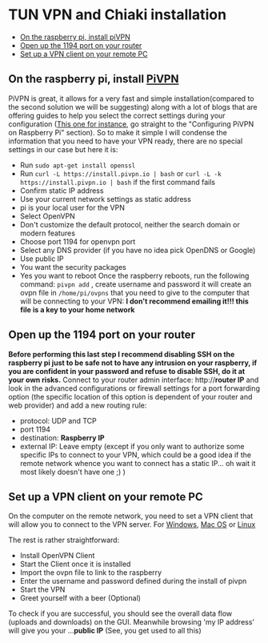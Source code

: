 # TUN VPN and Chiaki installation

  * [On the raspberry pi, install piVPN](#on-the-raspberry-pi-install-pivpn)
  * [Open up the 1194 port on your router](#open-up-the-1194-port-on-your-router)
  * [Set up a VPN client on your remote PC](#set-up-a-vpn-client-on-your-remote-pc)

## On the raspberry pi, install [PiVPN](https://www.pivpn.io/)
PiVPN is great, it allows for a very fast and simple installation(compared to the second solution we will be suggesting) along with a lot of blogs that are offering guides to help you select the correct settings during your configuration ([This one for instance](https://www.seeedstudio.com/blog/2020/07/02/set-up-a-raspberry-pi-vpn-server-using-pivpn-and-browse-securely-on-public-networks-m/), go straight to the "Configuring PiVPN on Raspberry Pi" section). So to make it simple I will condense the information that you need to have your VPN ready, there are no special settings in our case but here it is:
* Run `sudo apt-get install openssl`
* Run `curl -L https://install.pivpn.io | bash` or `curl -L -k https://install.pivpn.io | bash` if the first command fails
* Confirm static IP address
* Use your current network settings as static address
* pi is your local user for the VPN
* Select OpenVPN
* Don't customize the default protocol, neither the search domain or modern features
* Choose port 1194 for openvpn port
* Select any DNS provider (if you have no idea pick OpenDNS or Google)
* Use public IP
* You want the security packages
* Yes you want to reboot
Once the raspberry reboots, run the following command: `pivpn add` , create username and password it will create an ovpn file in `/home/pi/ovpns` that you need to give to the computer that will be connecting to your VPN: **I don't recommend emailing it!!! this file is a key to your home network**

## Open up the 1194 port on your router

**Before performing this last step I recommend disabling SSH on the raspberry pi just to be safe not to have any intrusion on your raspberry, if you are confident in your password and refuse to disable SSH, do it at your own risks.**
Connect to your router admin interface: http://**router IP** and look in the advanced configurations or firewall settings for a port forwarding option (the specific location of this option is dependent of your router and web provider) and add a new routing rule:
* protocol: UDP and TCP
* port 1194
* destination: **Raspberry IP**
* external IP: Leave empty (except if you only want to authorize some specific IPs to connect to your VPN, which could be a good idea if the remote network whence you want to connect has a static IP... oh wait it most likely doesn't have one ;) )

## Set up a VPN client on your remote PC
On the computer on the remote network, you need to set a VPN client that will allow you to connect to the VPN server.
For [Windows](https://openvpn.net/client-connect-vpn-for-windows/), [Mac OS](https://openvpn.net/client-connect-vpn-for-mac-os/) or [Linux](https://doc.ubuntu-fr.org/client_openvpn)

The rest is rather straightforward:
* Install OpenVPN Client
* Start the Client once it is installed
* Import the ovpn file to link to the raspberry
* Enter the username and password defined during the install of pivpn
* Start the VPN
* Greet yourself with a beer (Optional)

To check if you are successful, you should see the overall data flow (uploads and downloads) on the GUI. Meanwhile browsing 'my IP address' will give you your ...**public IP** (See, you get used to all this)
